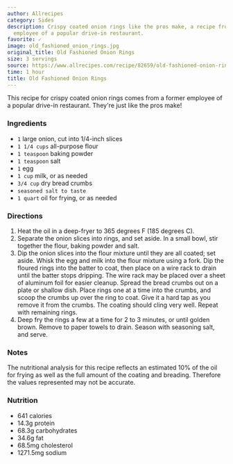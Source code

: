 ```yaml
---
author: Allrecipes
category: Sides
description: Crispy coated onion rings like the pros make, a recipe from a former
  employee of a popular drive-in restaurant.
favorite: ✓
image: old_fashioned_onion_rings.jpg
original_title: Old Fashioned Onion Rings
size: 3 servings
source: https://www.allrecipes.com/recipe/82659/old-fashioned-onion-rings/
time: 1 hour
title: Old Fashioned Onion Rings
---
```

This recipe for crispy coated onion rings comes from a former employee of a popular drive-in restaurant. They're just like the pros make!

### Ingredients

* `1` large onion, cut into 1/4-inch slices
* `1 1/4 cups` all-purpose flour
* `1 teaspoon` baking powder
* `1 teaspoon` salt
* `1` egg
* `1 cup` milk, or as needed
* `3/4 cup` dry bread crumbs
* `seasoned salt to taste`
* `1 quart` oil for frying, or as needed

### Directions

1. Heat the oil in a deep-fryer to 365 degrees F (185 degrees C).
2. Separate the onion slices into rings, and set aside. In a small bowl, stir together the flour, baking powder and salt.
3. Dip the onion slices into the flour mixture until they are all coated; set aside. Whisk the egg and milk into the flour mixture using a fork. Dip the floured rings into the batter to coat, then place on a wire rack to drain until the batter stops dripping. The wire rack may be placed over a sheet of aluminum foil for easier cleanup. Spread the bread crumbs out on a plate or shallow dish. Place rings one at a time into the crumbs, and scoop the crumbs up over the ring to coat. Give it a hard tap as you remove it from the crumbs. The coating should cling very well. Repeat with remaining rings.
4. Deep fry the rings a few at a time for 2 to 3 minutes, or until golden brown. Remove to paper towels to drain. Season with seasoning salt, and serve.

### Notes

The nutritional analysis for this recipe reflects an estimated 10% of the oil for frying as well as the full amount of the coating and breading. Therefore the values represented may not be accurate.

### Nutrition

* 641 calories
* 14.3g protein
* 68.3g carbohydrates
* 34.6g fat
* 68.5mg cholesterol
* 1271.5mg sodium